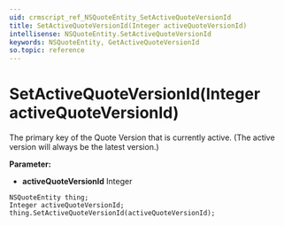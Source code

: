 ```yaml
---
uid: crmscript_ref_NSQuoteEntity_SetActiveQuoteVersionId
title: SetActiveQuoteVersionId(Integer activeQuoteVersionId)
intellisense: NSQuoteEntity.SetActiveQuoteVersionId
keywords: NSQuoteEntity, GetActiveQuoteVersionId
so.topic: reference
---
```


# SetActiveQuoteVersionId(Integer activeQuoteVersionId)

The primary key of the Quote Version that is currently active. (The active version will always be the latest version.)

**Parameter:** 
 - **activeQuoteVersionId** Integer

```crmscript
NSQuoteEntity thing;
Integer activeQuoteVersionId;
thing.SetActiveQuoteVersionId(activeQuoteVersionId);
```

